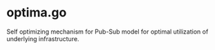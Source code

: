 # optima.go
Self optimizing mechanism for Pub-Sub model for optimal utilization of underlying infrastructure.
